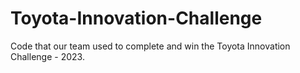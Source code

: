 # Toyota-Innovation-Challenge
Code that our team used to complete and win the Toyota Innovation Challenge - 2023. 

